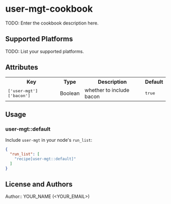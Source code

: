 # user-mgt-cookbook

TODO: Enter the cookbook description here.

## Supported Platforms

TODO: List your supported platforms.

## Attributes

<table>
  <tr>
    <th>Key</th>
    <th>Type</th>
    <th>Description</th>
    <th>Default</th>
  </tr>
  <tr>
    <td><tt>['user-mgt']['bacon']</tt></td>
    <td>Boolean</td>
    <td>whether to include bacon</td>
    <td><tt>true</tt></td>
  </tr>
</table>

## Usage

### user-mgt::default

Include `user-mgt` in your node's `run_list`:

```json
{
  "run_list": [
    "recipe[user-mgt::default]"
  ]
}
```

## License and Authors

Author:: YOUR_NAME (<YOUR_EMAIL>)

